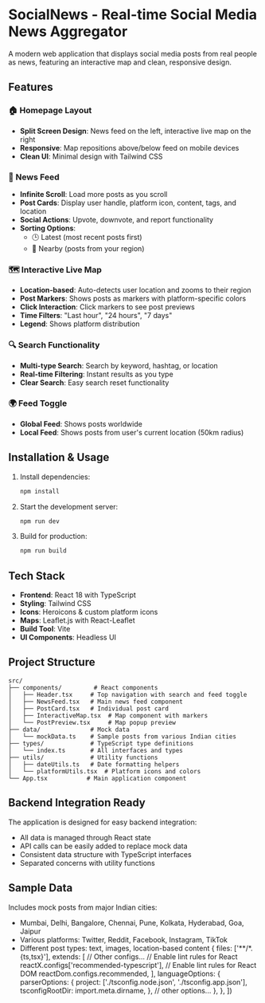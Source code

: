 # SocialNews - Real-time Social Media News Aggregator

A modern web application that displays social media posts from real people as news, featuring an interactive map and clean, responsive design.

## Features

### 🏠 Homepage Layout
- **Split Screen Design**: News feed on the left, interactive live map on the right
- **Responsive**: Map repositions above/below feed on mobile devices
- **Clean UI**: Minimal design with Tailwind CSS

### 📰 News Feed
- **Infinite Scroll**: Load more posts as you scroll
- **Post Cards**: Display user handle, platform icon, content, tags, and location
- **Social Actions**: Upvote, downvote, and report functionality
- **Sorting Options**: 
  - 🕒 Latest (most recent posts first)
  - 📍 Nearby (posts from your region)

### 🗺️ Interactive Live Map
- **Location-based**: Auto-detects user location and zooms to their region
- **Post Markers**: Shows posts as markers with platform-specific colors
- **Click Interaction**: Click markers to see post previews
- **Time Filters**: "Last hour", "24 hours", "7 days"
- **Legend**: Shows platform distribution

### 🔍 Search Functionality
- **Multi-type Search**: Search by keyword, hashtag, or location
- **Real-time Filtering**: Instant results as you type
- **Clear Search**: Easy search reset functionality

### 🌍 Feed Toggle
- **Global Feed**: Shows posts worldwide
- **Local Feed**: Shows posts from user's current location (50km radius)

## Installation & Usage

1. Install dependencies:
   ```bash
   npm install
   ```

2. Start the development server:
   ```bash
   npm run dev
   ```

3. Build for production:
   ```bash
   npm run build
   ```

## Tech Stack

- **Frontend**: React 18 with TypeScript
- **Styling**: Tailwind CSS
- **Icons**: Heroicons & custom platform icons
- **Maps**: Leaflet.js with React-Leaflet
- **Build Tool**: Vite
- **UI Components**: Headless UI

## Project Structure

```
src/
├── components/         # React components
│   ├── Header.tsx     # Top navigation with search and feed toggle
│   ├── NewsFeed.tsx   # Main news feed component
│   ├── PostCard.tsx   # Individual post card
│   ├── InteractiveMap.tsx  # Map component with markers
│   └── PostPreview.tsx     # Map popup preview
├── data/              # Mock data
│   └── mockData.ts    # Sample posts from various Indian cities
├── types/             # TypeScript type definitions
│   └── index.ts       # All interfaces and types
├── utils/             # Utility functions
│   ├── dateUtils.ts   # Date formatting helpers
│   └── platformUtils.tsx  # Platform icons and colors
└── App.tsx           # Main application component
```

## Backend Integration Ready

The application is designed for easy backend integration:
- All data is managed through React state
- API calls can be easily added to replace mock data
- Consistent data structure with TypeScript interfaces
- Separated concerns with utility functions

## Sample Data

Includes mock posts from major Indian cities:
- Mumbai, Delhi, Bangalore, Chennai, Pune, Kolkata, Hyderabad, Goa, Jaipur
- Various platforms: Twitter, Reddit, Facebook, Instagram, TikTok
- Different post types: text, images, location-based content
  {
    files: ['**/*.{ts,tsx}'],
    extends: [
      // Other configs...
      // Enable lint rules for React
      reactX.configs['recommended-typescript'],
      // Enable lint rules for React DOM
      reactDom.configs.recommended,
    ],
    languageOptions: {
      parserOptions: {
        project: ['./tsconfig.node.json', './tsconfig.app.json'],
        tsconfigRootDir: import.meta.dirname,
      },
      // other options...
    },
  },
])
```
